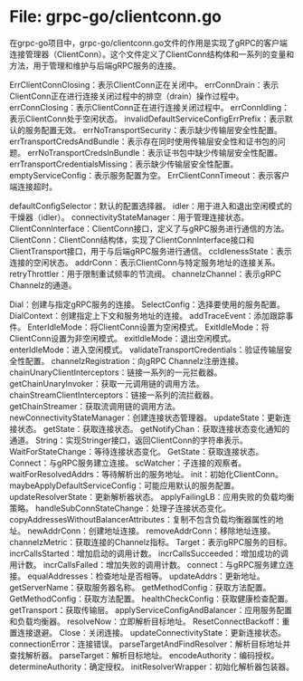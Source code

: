 # File: grpc-go/clientconn.go

在grpc-go项目中，grpc-go/clientconn.go文件的作用是实现了gRPC的客户端连接管理器（ClientConn）。这个文件定义了ClientConn结构体和一系列的变量和方法，用于管理和维护与后端gRPC服务的连接。

ErrClientConnClosing：表示ClientConn正在关闭中。
errConnDrain：表示ClientConn正在进行连接关闭过程中的排空（drain）操作过程中。
errConnClosing：表示ClientConn正在进行连接关闭过程中。
errConnIdling：表示ClientConn处于空闲状态。
invalidDefaultServiceConfigErrPrefix：表示默认的服务配置无效。
errNoTransportSecurity：表示缺少传输层安全性配置。
errTransportCredsAndBundle：表示存在同时使用传输层安全性和证书包的问题。
errNoTransportCredsInBundle：表示证书包中缺少传输层安全性配置。
errTransportCredentialsMissing：表示缺少传输层安全性配置。
emptyServiceConfig：表示服务配置为空。
ErrClientConnTimeout：表示客户端连接超时。

defaultConfigSelector：默认的配置选择器。
idler：用于进入和退出空闲模式的干燥器（idler）。
connectivityStateManager：用于管理连接状态。
ClientConnInterface：ClientConn接口，定义了与gRPC服务进行通信的方法。
ClientConn：ClientConn结构体，实现了ClientConnInterface接口和ClientTransport接口，用于与后端gRPC服务进行通信。
ccIdlenessState：表示连接的空闲状态。
addrConn：表示ClientConn与特定服务地址的连接关系。
retryThrottler：用于限制重试频率的节流阀。
channelzChannel：表示gRPC Channelz的通道。

Dial：创建与指定gRPC服务的连接。
SelectConfig：选择要使用的服务配置。
DialContext：创建指定上下文和服务地址的连接。
addTraceEvent：添加跟踪事件。
EnterIdleMode：将ClientConn设置为空闲模式。
ExitIdleMode：将ClientConn设置为非空闲模式。
exitIdleMode：退出空闲模式。
enterIdleMode：进入空闲模式。
validateTransportCredentials：验证传输层安全性配置。
channelzRegistration：向gRPC Channelz注册连接。
chainUnaryClientInterceptors：链接一系列的一元拦截器。
getChainUnaryInvoker：获取一元调用链的调用方法。
chainStreamClientInterceptors：链接一系列的流拦截器。
getChainStreamer：获取流调用链的调用方法。
newConnectivityStateManager：创建连接状态管理器。
updateState：更新连接状态。
getState：获取连接状态。
getNotifyChan：获取连接状态变化通知的通道。
String：实现Stringer接口，返回ClientConn的字符串表示。
WaitForStateChange：等待连接状态变化。
GetState：获取连接状态。
Connect：与gRPC服务建立连接。
scWatcher：子连接的观察者。
waitForResolvedAddrs：等待解析出的服务地址。
init：初始化ClientConn。
maybeApplyDefaultServiceConfig：可能应用默认的服务配置。
updateResolverState：更新解析器状态。
applyFailingLB：应用失败的负载均衡策略。
handleSubConnStateChange：处理子连接状态变化。
copyAddressesWithoutBalancerAttributes：复制不包含负载均衡器属性的地址。
newAddrConn：创建地址连接。
removeAddrConn：移除地址连接。
channelzMetric：获取连接的Channelz指标。
Target：表示gRPC服务的目标。
incrCallsStarted：增加启动的调用计数。
incrCallsSucceeded：增加成功的调用计数。
incrCallsFailed：增加失败的调用计数。
connect：与gRPC服务建立连接。
equalAddresses：检查地址是否相等。
updateAddrs：更新地址。
getServerName：获取服务器名称。
getMethodConfig：获取方法配置。
GetMethodConfig：获取方法配置。
healthCheckConfig：获取健康检查配置。
getTransport：获取传输层。
applyServiceConfigAndBalancer：应用服务配置和负载均衡器。
resolveNow：立即解析目标地址。
ResetConnectBackoff：重置连接退避。
Close：关闭连接。
updateConnectivityState：更新连接状态。
connectionError：连接错误。
parseTargetAndFindResolver：解析目标地址并查找解析器。
parseTarget：解析目标地址。
encodeAuthority：编码授权。
determineAuthority：确定授权。
initResolverWrapper：初始化解析器包装器。

